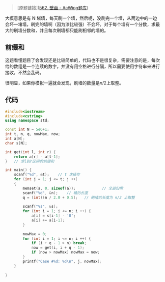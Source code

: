 > [原题链接]([562. 壁画 - AcWing题库](https://www.acwing.com/problem/content/description/564/))

大概意思是有 N 堵墙，每天刷一个墙，然后呢，没刷完一个墙，从两边中的一边会坏一堵墙，刷完的墙啊（因为漆比较强）不会坏，对于每个墙有一个分数，求最大的刷墙分数和，并且每次刷墙都只能刷相邻的墙的。

## 前缀和

这题看懂题目了会发现还是比较简单的，代码也不是很复杂，需要注意的是，每次给的数组是一个连续的数字，并没有用空格进行分隔，所以需要使用字符串来进行接收，不然会乱码。

很明显，如果你模拟一遍就会发现，刷墙的数量是$n/2$上取整。

## 代码

```c++
#include<iostream>
#include<cstring>
using namespace std;

const int N = 5e6+1;
int t, n, q, nowMax, now;
int a[N];
char s[N];

int get(int l, int r) {
    return a[r] - a[l-1];
}   // 求l到r区间的前缀和

int main() {
    scanf("%d", &t);    // t 次操作
    for (int j = 1; j <= t; j ++)
    {
        memset(a, 0, sizeof(a));            // 全部归零
        scanf("%d", &n);    // 墙的长度
        q = (int)(n / 2.0 + 0.5);   // 刷墙的长度为 n/2 上取整
        
        scanf("%s", &s);
        for (int i = 1; i <= n; i ++) {
            a[i] = s[i-1] - '0';
            a[i] += a[i-1];
        }
        
        nowMax = 0;
        for (int i = 1; i <= n; i ++) {
            if (i + q - 1 > n) break;
            now = get(i, i + q - 1);
            if (now > nowMax) nowMax = now;
        }
        printf("Case #%d: %d\n", j, nowMax);
    }
    
}
```